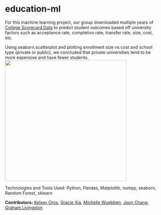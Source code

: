 # education-ml

For this machine learning project, our group downloaded multiple years of [College Scorecard Data](https://collegescorecard.ed.gov/data/) to predict student outcomes based off university factors such as acceptance rate, completion rate, transfer rate, size, cost, etc.

Using seaborn.scatterplot and plotting enrollment size vs cost and school type (private or public), we concluded that private universities tend to be more expensive and have fewer students.  
<img src="" width="400">

Technologies and Tools Used: Python, Pandas, Matplotlib, numpy, seaborn, Random Forest, sklearn

**Contributors:** [Kelsey Oros](https://github.com/kelseyoros), [Gracie Xia](https://github.com/GracieX), [Michelle Wuebben](https://github.com/MissWibbon), [Joon Chang](https://github.com/joonc3779), [Graham Livingston](https://github.com/gramlivingston)